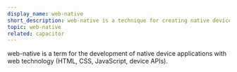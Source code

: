 ```yaml
---
display_name: web-native
short_description: web-native is a technique for creating native device applications built with web technologies.
topic: web-native
related: capacitor
---
```

web-native is a term for the development of native device applications with web technology (HTML, CSS, JavaScript, device APIs).
